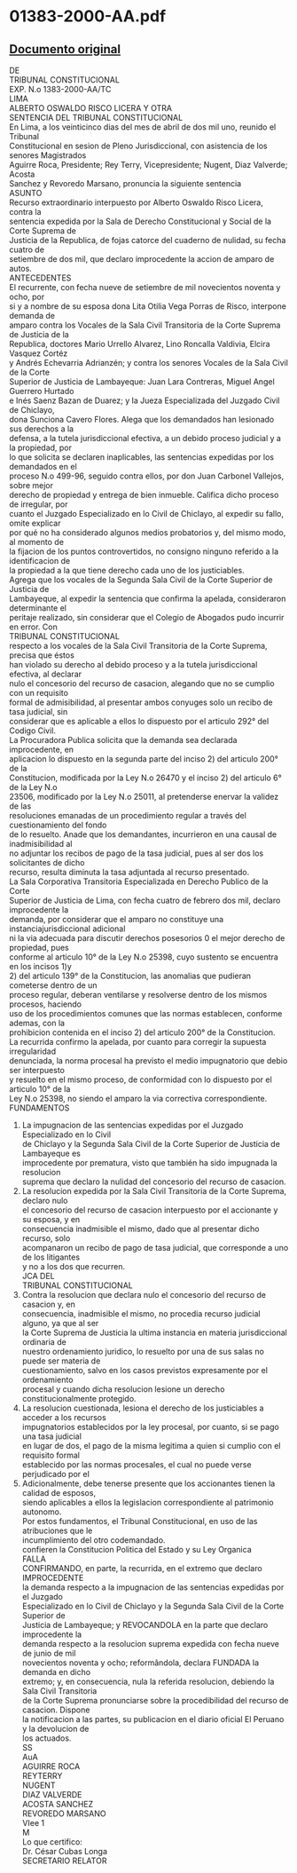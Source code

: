 
01383-2000-AA.pdf
=================
  
[Documento original](https://tc.gob.pe/jurisprudencia/2002/01383-2000-AA.pdf)  
---  
DE  
TRIBUNAL CONSTITUCIONAL  
EXP. N.o 1383-2000-AA/TC  
LIMA  
ALBERTO OSWALDO RISCO LICERA Y OTRA  
SENTENCIA DEL TRIBUNAL CONSTITUCIONAL  
En Lima, a los veinticinco dias del mes de abril de dos mil uno, reunido el Tribunal  
Constitucional en sesion de Pleno Jurisdiccional, con asistencia de los senores Magistrados  
Aguirre Roca, Presidente; Rey Terry, Vicepresidente; Nugent, Diaz Valverde; Acosta  
Sanchez y Revoredo Marsano, pronuncia la siguiente sentencia  
ASUNTO  
Recurso extraordinario interpuesto por Alberto Oswaldo Risco Licera, contra la  
sentencia expedida por la Sala de Derecho Constitucional y Social de la Corte Suprema de  
Justicia de la Republica, de fojas catorce del cuaderno de nulidad, su fecha cuatro de  
setiembre de dos mil, que declaro improcedente la accion de amparo de autos.  
ANTECEDENTES  
El recurrente, con fecha nueve de setiembre de mil novecientos noventa y ocho, por  
si y a nombre de su esposa dona Lita Otilia Vega Porras de Risco, interpone demanda de  
amparo contra los Vocales de la Sala Civil Transitoria de la Corte Suprema de Justicia de la  
Republica, doctores Mario Urrello Alvarez, Lino Roncalla Valdivia, Elcira Vasquez Cortéz  
y Andrés Echevarria Adrianzén; y contra los senores Vocales de la Sala Civil de la Corte  
Superior de Justicia de Lambayeque: Juan Lara Contreras, Miguel Angel Guerrero Hurtado  
e Inés Saenz Bazan de Duarez; y la Jueza Especializada del Juzgado Civil de Chiclayo,  
dona Sunciona Cavero Flores. Alega que los demandados han lesionado sus derechos a la  
defensa, a la tutela jurisdiccional efectiva, a un debido proceso judicial y a la propiedad, por  
lo que solicita se declaren inaplicables, las sentencias expedidas por los demandados en el  
proceso N.o 499-96, seguido contra ellos, por don Juan Carbonel Vallejos, sobre mejor  
derecho de propiedad y entrega de bien inmueble. Califica dicho proceso de irregular, por  
cuanto el Juzgado Especializado en lo Civil de Chiclayo, al expedir su fallo, omite explicar  
por qué no ha considerado algunos medios probatorios y, del mismo modo, al momento de  
la fijacion de los puntos controvertidos, no consigno ninguno referido a la identificacion de  
la propiedad a la que tiene derecho cada uno de los justiciables.  
Agrega que los vocales de la Segunda Sala Civil de la Corte Superior de Justicia de  
Lambayeque, al expedir la sentencia que confirma la apelada, consideraron determinante el  
peritaje realizado, sin considerar que el Colegio de Abogados pudo incurrir en error. Con  
TRIBUNAL CONSTITUCIONAL  
respecto a los vocales de la Sala Civil Transitoria de la Corte Suprema, precisa que éstos  
han violado su derecho al debido proceso y a la tutela jurisdiccional efectiva, al declarar  
nulo el concesorio del recurso de casacion, alegando que no se cumplio con un requisito  
formal de admisibilidad, al presentar ambos conyuges solo un recibo de tasa judicial, sin  
considerar que es aplicable a ellos lo dispuesto por el articulo 292° del Codigo Civil.  
La Procuradora Publica solicita que la demanda sea declarada improcedente, en  
aplicacion lo dispuesto en la segunda parte del inciso 2) del articulo 200° de la  
Constitucion, modificada por la Ley N.o 26470 y el inciso 2) del articulo 6° de la Ley N.o  
23506, modificado por la Ley N.o 25011, al pretenderse enervar la validez de las  
resoluciones emanadas de un procedimiento regular a través del cuestionamiento del fondo  
de lo resuelto. Anade que los demandantes, incurrieron en una causal de inadmisibilidad al  
no adjuntar los recibos de pago de la tasa judicial, pues al ser dos los solicitantes de dicho  
recurso, resulta diminuta la tasa adjuntada al recurso presentado.  
La Sala Corporativa Transitoria Especializada en Derecho Publico de la Corte  
Superior de Justicia de Lima, con fecha cuatro de febrero dos mil, declaro improcedente la  
demanda, por considerar que el amparo no constituye una instanciajurisdiccional adicional  
ni la via adecuada para discutir derechos posesorios 0 el mejor derecho de propiedad, pues  
conforme al articulo 10° de la Ley N.o 25398, cuyo sustento se encuentra en los incisos 1)y  
2) del articulo 139° de la Constitucion, las anomalias que pudieran cometerse dentro de un  
proceso regular, deberan ventilarse y resolverse dentro de los mismos procesos, haciendo  
uso de los procedimientos comunes que las normas establecen, conforme ademas, con la  
prohibicion contenida en el inciso 2) del articulo 200° de la Constitucion.  
La recurrida confirmo la apelada, por cuanto para corregir la supuesta irregularidad  
denunciada, la norma procesal ha previsto el medio impugnatorio que debio ser interpuesto  
y resuelto en el mismo proceso, de conformidad con lo dispuesto por el articulo 10° de la  
Ley N.o 25398, no siendo el amparo la via correctiva correspondiente.  
FUNDAMENTOS  
1. La impugnacion de las sentencias expedidas por el Juzgado Especializado en lo Civil  
de Chiclayo y la Segunda Sala Civil de la Corte Superior de Justicia de Lambayeque es  
improcedente por prematura, visto que también ha sido impugnada la resolucion  
suprema que declaro la nulidad del concesorio del recurso de casacion.  
2. La resolucion expedida por la Sala Civil Transitoria de la Corte Suprema, declaro nulo  
el concesorio del recurso de casacion interpuesto por el accionante y su esposa, y en  
consecuencia inadmisible el mismo, dado que al presentar dicho recurso, solo  
acompanaron un recibo de pago de tasa judicial, que corresponde a uno de los litigantes  
y no a los dos que recurren.  
JCA DEL  
TRIBUNAL CONSTITUCIONAL  
3. Contra la resolucion que declara nulo el concesorio del recurso de casacion y, en  
consecuencia, inadmisible el mismo, no procedia recurso judicial alguno, ya que al ser  
la Corte Suprema de Justicia la ultima instancia en materia jurisdiccional ordinaria de  
nuestro ordenamiento juridico, lo resuelto por una de sus salas no puede ser materia de  
cuestionamiento, salvo en los casos previstos expresamente por el ordenamiento  
procesal y cuando dicha resolucion lesione un derecho constitucionalmente protegido.  
4. La resolucion cuestionada, lesiona el derecho de los justiciables a acceder a los recursos  
impugnatorios establecidos por la ley procesal, por cuanto, si se pago una tasa judicial  
en lugar de dos, el pago de la misma legitima a quien si cumplio con el requisito formal  
establecido por las normas procesales, el cual no puede verse perjudicado por el  
5. Adicionalmente, debe tenerse presente que los accionantes tienen la calidad de esposos,  
siendo aplicables a ellos la legislacion correspondiente al patrimonio autonomo.  
Por estos fundamentos, el Tribunal Constitucional, en uso de las atribuciones que le  
incumplimiento del otro codemandado.  
confieren la Constitucion Politica del Estado y su Ley Organica  
FALLA  
CONFIRMANDO, en parte, la recurrida, en el extremo que declaro IMPROCEDENTE  
la demanda respecto a la impugnacion de las sentencias expedidas por el Juzgado  
Especializado en lo Civil de Chiclayo y la Segunda Sala Civil de la Corte Superior de  
Justicia de Lambayeque; y REVOCANDOLA en la parte que declaro improcedente la  
demanda respecto a la resolucion suprema expedida con fecha nueve de junio de mil  
novecientos noventa y ocho; reformândola, declara FUNDADA la demanda en dicho  
extremo; y, en consecuencia, nula la referida resolucion, debiendo la Sala Civil Transitoria  
de la Corte Suprema pronunciarse sobre la procedibilidad del recurso de casacion. Dispone  
la notificacion a las partes, su publicacion en el diario oficial El Peruano y la devolucion de  
los actuados.  
SS  
AuA   
AGUIRRE ROCA  
REYTERRY  
NUGENT  
DIAZ VALVERDE  
ACOSTA SANCHEZ  
REVOREDO MARSANO  
VIee 1  
M  
Lo que certifico:  
Dr. César Cubas Longa  
SECRETARIO RELATOR